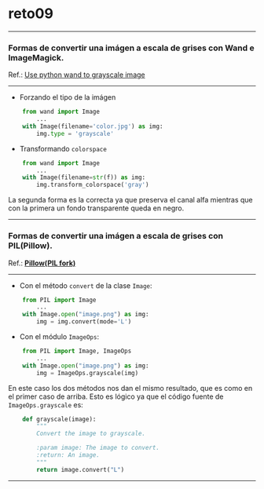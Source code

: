 # reto09
----
### Formas de convertir una imágen a escala de grises con **Wand** e **ImageMagick**.

Ref.: [Use python wand to grayscale image](https://stackoverflow.com/questions/16145959/use-python-wand-to-grayscale-image)

----
 - Forzando el tipo de la imágen 
```python
    from wand import Image
        ...
    with Image(filename='color.jpg') as img:
        img.type = 'grayscale'
```
 - Transformando `colorspace`
```python
    from wand import Image
        ...
    with Image(filename=str(f)) as img:
        img.transform_colorspace('gray')
```

La segunda forma es la correcta ya que preserva el canal alfa mientras que con la primera un fondo transparente queda en negro.

----
### Formas de convertir una imágen a escala de grises con **PIL(Pillow)**.

Ref.: [**Pillow(PIL fork)**](https://pillow.readthedocs.io/en/stable/index.html) 

----
 - Con el método `convert` de la clase `Image`:
```python
    from PIL import Image
        ...
    with Image.open("image.png") as img: 
        img = img.convert(mode='L')
```
 - Con el módulo `ImageOps`:
```python
    from PIL import Image, ImageOps
        ...
    with Image.open("image.png") as img: 
        img = ImageOps.grayscale(img)
```

En este caso los dos métodos nos dan el mismo resultado, que es como en el primer caso de arriba. Esto es lógico ya que el código fuente de `ImageOps.grayscale` es:
```python
    def grayscale(image):
        """
        Convert the image to grayscale.

        :param image: The image to convert.
        :return: An image.
        """
        return image.convert("L")
```

----
